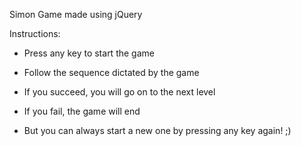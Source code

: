 Simon Game made using jQuery

Instructions:  

- Press any key to start the game

- Follow the sequence dictated by the game

- If you succeed, you will go on to the next level

- If you fail, the game will end

- But you can always start a new one by pressing any key again! ;)
